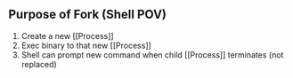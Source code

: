 ## Purpose of Fork (Shell POV)
1. Create a new [[Process]]
2. Exec binary to that new [[Process]]
3. Shell can prompt new command when child [[Process]] terminates (not replaced)